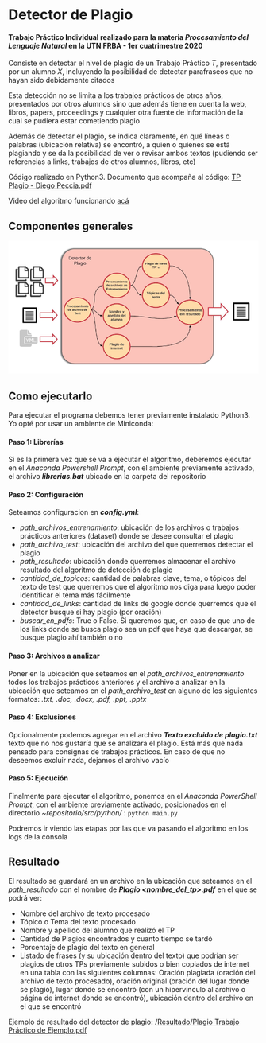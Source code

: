 # Detector de Plagio

#### Trabajo Práctico Individual realizado para la materia _Procesamiento del Lenguaje Natural_ en la UTN FRBA - 1er cuatrimestre 2020

Consiste en detectar el nivel de plagio de un Trabajo Práctico _T_, presentado por un alumno _X_, incluyendo la posibilidad de detectar parafraseos que no hayan sido debidamente citados

Esta detección no se limita a los trabajos prácticos de otros años, presentados por otros alumnos sino que además tiene en cuenta la web, libros, papers, proceedings y cualquier otra fuente de información de la cual se pudiera estar cometiendo plagio

Además de detectar el plagio, se indica claramente, en qué líneas o palabras (ubicación relativa) se encontró, a quien o quienes se está plagiando y se da la posibilidad de ver o revisar ambos textos (pudiendo ser referencias a links, trabajos de otros alumnos, libros, etc)

Código realizado en Python3. Documento que acompaña al código: [TP Plagio - Diego Peccia.pdf](/TP%20Plagio%20-%20Diego%20Peccia.pdf)

Video del algoritmo funcionando [acá](https://drive.google.com/file/d/1-1UNlB-egbrgAvQCuFdceIJaF6b-B__-/view?usp=sharing)

## Componentes generales

![](/componentes.PNG)

## Como ejecutarlo

Para ejecutar el programa debemos tener previamente instalado Python3. Yo opté por usar un ambiente de Miniconda:

#### Paso 1: Librerías 
Si es la primera vez que se va a ejecutar el algoritmo, deberemos ejecutar en el _Anaconda Powershell Prompt_, con el ambiente previamente activado, el archivo **_librerias.bat_** ubicado en la carpeta del repositorio

#### Paso 2: Configuración
Seteamos configuracion en **_config.yml_**:
* _path_archivos_entrenamiento_: ubicación de los archivos o trabajos prácticos anteriores (dataset) donde se desee consultar el plagio
* _path_archivo_test_: ubicación del archivo del que querremos detectar el plagio
* _path_resultado_: ubicación donde querremos almacenar el archivo resultado del algoritmo de detección de plagio
* _cantidad_de_topicos_: cantidad de palabras clave, tema, o tópicos del texto de test que querremos que el algoritmo nos diga para luego poder identificar el tema más fácilmente
* _cantidad_de_links_: cantidad de links de google donde querremos que el detector busque si hay plagio (por oración)
* _buscar_en_pdfs_: True o False. Si queremos que, en caso de que uno de los links donde se busca plagio sea un pdf que haya que descargar, se busque plagio ahí también o no

#### Paso 3: Archivos a analizar
Poner en la ubicación que seteamos en el _path_archivos_entrenamiento_ todos los trabajos prácticos anteriores y el archivo a analizar en la ubicación que seteamos en el _path_archivo_test_ en alguno de los siguientes formatos: _.txt, .doc, .docx, .pdf, .ppt, .pptx_

#### Paso 4: Exclusiones
Opcionalmente podemos agregar en el archivo **_Texto excluido de plagio.txt_** texto que no nos gustaría que se analizara el plagio. Está más que nada pensado para consignas de trabajos prácticos. En caso de que no deseemos excluir nada, dejamos el archivo vacío

#### Paso 5: Ejecución
Finalmente para ejecutar el algoritmo, ponemos en el _Anaconda PowerShell Prompt_, con el ambiente previamente activado, posicionados en el directorio _~repositorio/src/python/_ : `python main.py`

Podremos ir viendo las etapas por las que va pasando el algoritmo en los logs de la consola

## Resultado

El resultado se guardará en un archivo en la ubicación que seteamos en el _path_resultado_ con el nombre de **_Plagio <nombre_del_tp>.pdf_** en el que se podrá ver:
* Nombre del archivo de texto procesado
* Tópico o Tema del texto procesado
* Nombre y apellido del alumno que realizó el TP
* Cantidad de Plagios encontrados y cuanto tiempo se tardó
* Porcentaje de plagio del texto en general
* Listado de frases (y su ubicación dentro del texto) que podrían ser plagios de otros TPs previamente subidos o bien copiados de internet en una tabla con las siguientes columnas: Oración plagiada (oración del archivo de texto procesado), oración original (oración del lugar donde se plagió), lugar donde se encontró (con un hipervínculo al archivo o página de internet donde se encontró), ubicación dentro del archivo en el que se encontró

Ejemplo de resultado del detector de plagio: [/Resultado/Plagio Trabajo Práctico de Ejemplo.pdf](/Resultado/Plagio%20Trabajo%20Pr%C3%A1ctico%20de%20Ejemplo.pdf)
